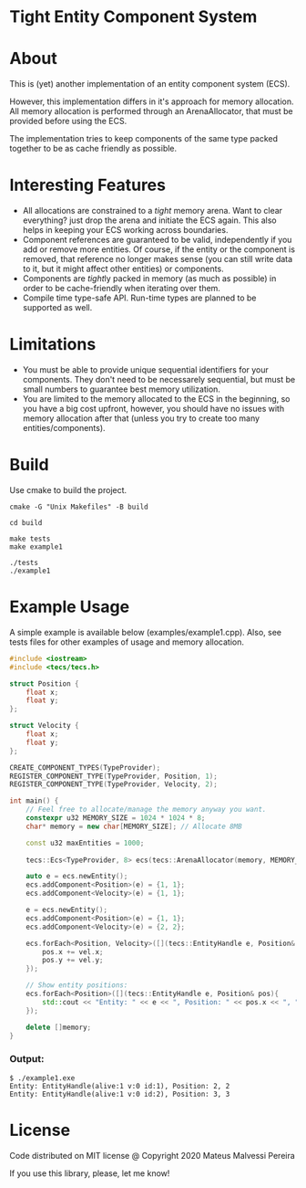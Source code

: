 # Tight Entity Component System

# About
This is (yet) another implementation of an entity component system (ECS).

However, this implementation differs in it's approach for memory allocation.
All memory allocation is performed through an ArenaAllocator, that must be provided
before using the ECS.

The implementation tries to keep components of the same type packed together
to be as cache friendly as possible.

# Interesting Features
- All allocations are constrained to a *tight* memory arena. Want to clear everything? just drop the arena and initiate the ECS again. This also helps in keeping your ECS working across boundaries.
- Component references are guaranteed to be valid, independently if you add or remove more entities. Of course, if the entity or the component is removed, that reference no longer makes sense (you can still write data to it, but it might affect other entities) or components.
- Components are *tight*ly packed in memory (as much as possible) in order to be cache-friendly when iterating over them.
- Compile time type-safe API. Run-time types are planned to be supported as well.

# Limitations
- You must be able to provide unique sequential identifiers for your components. They don't need to be necessarely sequential, but must be small numbers to guarantee best memory utilization.
- You are limited to the memory allocated to the ECS in the beginning, so you have a big cost upfront, however, you should have no issues with memory allocation after that (unless you try to create too many entities/components).


# Build

Use cmake to build the project.

```
cmake -G "Unix Makefiles" -B build

cd build

make tests
make example1

./tests
./example1
```

# Example Usage

A simple example is available below (examples/example1.cpp).
Also, see tests files for other examples of usage and memory allocation.

```c++
#include <iostream>
#include <tecs/tecs.h>

struct Position {
    float x;
    float y;
};

struct Velocity {
    float x;
    float y;
};

CREATE_COMPONENT_TYPES(TypeProvider);
REGISTER_COMPONENT_TYPE(TypeProvider, Position, 1);
REGISTER_COMPONENT_TYPE(TypeProvider, Velocity, 2);

int main() {
    // Feel free to allocate/manage the memory anyway you want. 
    constexpr u32 MEMORY_SIZE = 1024 * 1024 * 8;
    char* memory = new char[MEMORY_SIZE]; // Allocate 8MB

    const u32 maxEntities = 1000;
    
    tecs::Ecs<TypeProvider, 8> ecs(tecs::ArenaAllocator(memory, MEMORY_SIZE), maxEntities);

    auto e = ecs.newEntity();
    ecs.addComponent<Position>(e) = {1, 1};
    ecs.addComponent<Velocity>(e) = {1, 1};

    e = ecs.newEntity();
    ecs.addComponent<Position>(e) = {1, 1};
    ecs.addComponent<Velocity>(e) = {2, 2};

    ecs.forEach<Position, Velocity>([](tecs::EntityHandle e, Position& pos, Velocity& vel){
        pos.x += vel.x;
        pos.y += vel.y;
    });

    // Show entity positions:
    ecs.forEach<Position>([](tecs::EntityHandle e, Position& pos){
        std::cout << "Entity: " << e << ", Position: " << pos.x << ", " << pos.y << std::endl;
    });

    delete []memory;
}

```
### Output:
```
$ ./example1.exe
Entity: EntityHandle(alive:1 v:0 id:1), Position: 2, 2
Entity: EntityHandle(alive:1 v:0 id:2), Position: 3, 3
```

# License

Code distributed on MIT license @ Copyright 2020 Mateus Malvessi Pereira

If you use this library, please, let me know!

